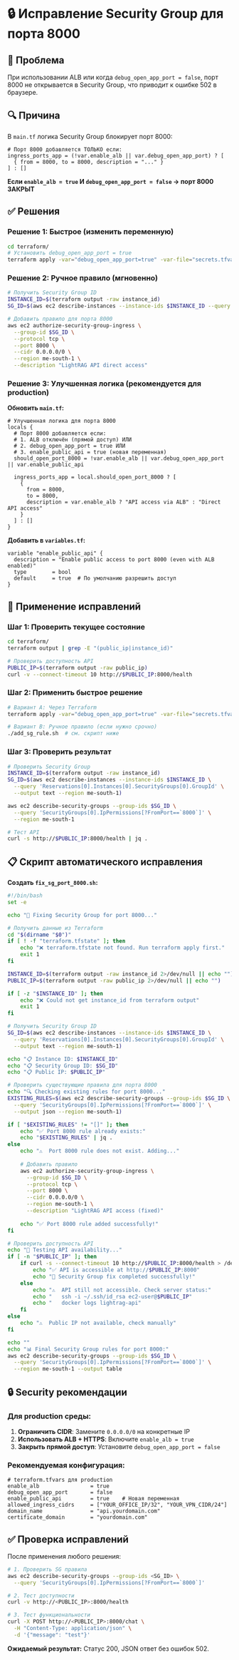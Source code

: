 # 🔒 Исправление Security Group для порта 8000

## 🚨 Проблема
При использовании ALB или когда `debug_open_app_port = false`, порт 8000 не открывается в Security Group, что приводит к ошибке 502 в браузере.

## 🔍 Причина
В `main.tf` логика Security Group блокирует порт 8000:
```hcl
# Порт 8000 добавляется ТОЛЬКО если:
ingress_ports_app = (!var.enable_alb || var.debug_open_app_port) ? [
  { from = 8000, to = 8000, description = "..." }
] : []
```

**Если `enable_alb = true` И `debug_open_app_port = false` → порт 8000 ЗАКРЫТ**

## ✅ Решения

### Решение 1: Быстрое (изменить переменную)
```bash
cd terraform/
# Установить debug_open_app_port = true
terraform apply -var="debug_open_app_port=true" -var-file="secrets.tfvars"
```

### Решение 2: Ручное правило (мгновенно)
```bash
# Получить Security Group ID
INSTANCE_ID=$(terraform output -raw instance_id)
SG_ID=$(aws ec2 describe-instances --instance-ids $INSTANCE_ID --query 'Reservations[0].Instances[0].SecurityGroups[0].GroupId' --output text --region me-south-1)

# Добавить правило для порта 8000
aws ec2 authorize-security-group-ingress \
  --group-id $SG_ID \
  --protocol tcp \
  --port 8000 \
  --cidr 0.0.0.0/0 \
  --region me-south-1 \
  --description "LightRAG API direct access"
```

### Решение 3: Улучшенная логика (рекомендуется для production)

**Обновить `main.tf`:**
```hcl
# Улучшенная логика для порта 8000
locals {
  # Порт 8000 добавляется если:
  # 1. ALB отключён (прямой доступ) ИЛИ
  # 2. debug_open_app_port = true ИЛИ  
  # 3. enable_public_api = true (новая переменная)
  should_open_port_8000 = !var.enable_alb || var.debug_open_app_port || var.enable_public_api
  
  ingress_ports_app = local.should_open_port_8000 ? [
    { 
      from = 8000, 
      to = 8000, 
      description = var.enable_alb ? "API access via ALB" : "Direct API access"
    }
  ] : []
}
```

**Добавить в `variables.tf`:**
```hcl
variable "enable_public_api" {
  description = "Enable public access to port 8000 (even with ALB enabled)"
  type        = bool
  default     = true  # По умолчанию разрешить доступ
}
```

## 🚀 Применение исправлений

### Шаг 1: Проверить текущее состояние
```bash
cd terraform/
terraform output | grep -E "(public_ip|instance_id)"

# Проверить доступность API
PUBLIC_IP=$(terraform output -raw public_ip)
curl -v --connect-timeout 10 http://$PUBLIC_IP:8000/health
```

### Шаг 2: Применить быстрое решение
```bash
# Вариант A: Через Terraform
terraform apply -var="debug_open_app_port=true" -var-file="secrets.tfvars" -auto-approve

# Вариант B: Ручное правило (если нужно срочно)
./add_sg_rule.sh  # см. скрипт ниже
```

### Шаг 3: Проверить результат
```bash
# Проверить Security Group
INSTANCE_ID=$(terraform output -raw instance_id)
SG_ID=$(aws ec2 describe-instances --instance-ids $INSTANCE_ID \
  --query 'Reservations[0].Instances[0].SecurityGroups[0].GroupId' \
  --output text --region me-south-1)

aws ec2 describe-security-groups --group-ids $SG_ID \
  --query 'SecurityGroups[0].IpPermissions[?FromPort==`8000`]' \
  --region me-south-1

# Тест API
curl -s http://$PUBLIC_IP:8000/health | jq .
```

## 📋 Скрипт автоматического исправления

**Создать `fix_sg_port_8000.sh`:**
```bash
#!/bin/bash
set -e

echo "🔧 Fixing Security Group for port 8000..."

# Получить данные из Terraform
cd "$(dirname "$0")"
if [ ! -f "terraform.tfstate" ]; then
    echo "❌ terraform.tfstate not found. Run terraform apply first."
    exit 1
fi

INSTANCE_ID=$(terraform output -raw instance_id 2>/dev/null || echo "")
PUBLIC_IP=$(terraform output -raw public_ip 2>/dev/null || echo "")

if [ -z "$INSTANCE_ID" ]; then
    echo "❌ Could not get instance_id from terraform output"
    exit 1
fi

# Получить Security Group ID
SG_ID=$(aws ec2 describe-instances --instance-ids $INSTANCE_ID \
  --query 'Reservations[0].Instances[0].SecurityGroups[0].GroupId' \
  --output text --region me-south-1)

echo "📋 Instance ID: $INSTANCE_ID"
echo "📋 Security Group ID: $SG_ID"
echo "📋 Public IP: $PUBLIC_IP"

# Проверить существующие правила для порта 8000
echo "🔍 Checking existing rules for port 8000..."
EXISTING_RULES=$(aws ec2 describe-security-groups --group-ids $SG_ID \
  --query 'SecurityGroups[0].IpPermissions[?FromPort==`8000`]' \
  --output json --region me-south-1)

if [ "$EXISTING_RULES" != "[]" ]; then
    echo "✅ Port 8000 rule already exists:"
    echo "$EXISTING_RULES" | jq .
else
    echo "⚠️  Port 8000 rule does not exist. Adding..."
    
    # Добавить правило
    aws ec2 authorize-security-group-ingress \
      --group-id $SG_ID \
      --protocol tcp \
      --port 8000 \
      --cidr 0.0.0.0/0 \
      --region me-south-1 \
      --description "LightRAG API access (fixed)"
    
    echo "✅ Port 8000 rule added successfully!"
fi

# Проверить доступность API
echo "🧪 Testing API availability..."
if [ -n "$PUBLIC_IP" ]; then
    if curl -s --connect-timeout 10 http://$PUBLIC_IP:8000/health > /dev/null; then
        echo "✅ API is accessible at http://$PUBLIC_IP:8000"
        echo "🎉 Security Group fix completed successfully!"
    else
        echo "⚠️  API still not accessible. Check server status:"
        echo "   ssh -i ~/.ssh/id_rsa ec2-user@$PUBLIC_IP"
        echo "   docker logs lightrag-api"
    fi
else
    echo "⚠️  Public IP not available, check manually"
fi

echo ""
echo "📊 Final Security Group rules for port 8000:"
aws ec2 describe-security-groups --group-ids $SG_ID \
  --query 'SecurityGroups[0].IpPermissions[?FromPort==`8000`]' \
  --region me-south-1 --output table
```

## 🔒 Security рекомендации

### Для production среды:
1. **Ограничить CIDR**: Замените `0.0.0.0/0` на конкретные IP
2. **Использовать ALB + HTTPS**: Включите `enable_alb = true`
3. **Закрыть прямой доступ**: Установите `debug_open_app_port = false`

### Рекомендуемая конфигурация:
```hcl
# terraform.tfvars для production
enable_alb                = true
debug_open_app_port       = false
enable_public_api         = true    # Новая переменная
allowed_ingress_cidrs     = ["YOUR_OFFICE_IP/32", "YOUR_VPN_CIDR/24"]
domain_name               = "api.yourdomain.com"
certificate_domain        = "yourdomain.com"
```

## ✅ Проверка исправлений

После применения любого решения:

```bash
# 1. Проверить SG правила
aws ec2 describe-security-groups --group-ids <SG_ID> \
  --query 'SecurityGroups[0].IpPermissions[?FromPort==`8000`]'

# 2. Тест доступности
curl -v http://<PUBLIC_IP>:8000/health

# 3. Тест функциональности
curl -X POST http://<PUBLIC_IP>:8000/chat \
  -H "Content-Type: application/json" \
  -d '{"message": "test"}'
```

**Ожидаемый результат:** Статус 200, JSON ответ без ошибок 502.